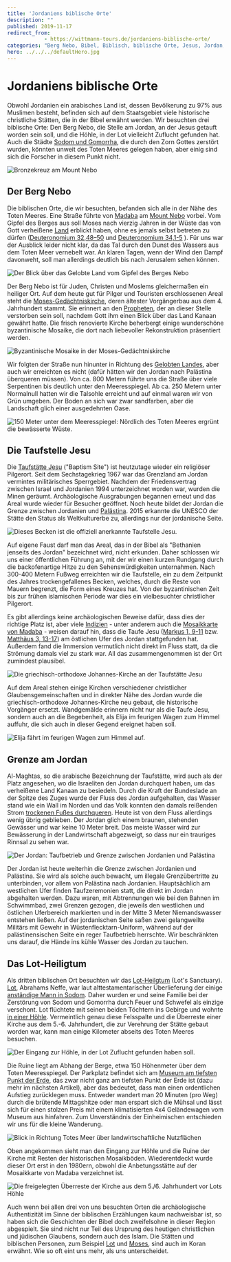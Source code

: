 ```yaml
---
title: 'Jordaniens biblische Orte'
description: ""
published: 2019-11-17
redirect_from: 
            - https://wittmann-tours.de/jordaniens-biblische-orte/
categories: "Berg Nebo, Bibel, Biblisch, biblische Orte, Jesus, Jordan, Jordanien, Jordanien, Lot, Lot-Heiligtum, Moses, Mount Nebo, Taufstelle Jesu"
hero: ../../../defaultHero.jpg
---
```

# Jordaniens biblische Orte

Obwohl Jordanien ein arabisches Land ist, dessen Bevölkerung zu 97% aus Muslimen besteht, befinden sich auf dem Staatsgebiet viele historische christliche Stätten, die in der Bibel erwähnt werden. Wir besuchten drei biblische Orte: Den Berg Nebo, die Stelle am Jordan, an der Jesus getauft worden sein soll, und die Höhle, in der Lot vielleicht Zuflucht gefunden hat. Auch die Städte [Sodom und Gomorrha](https://de.wikipedia.org/wiki/Sodom_und_Gomorra#Arch%C3%A4ologische_Hypothesen), die durch den Zorn Gottes zerstört wurden, könnten unweit des Toten Meeres gelegen haben, aber einig sind sich die Forscher in diesem Punkt nicht.

![Bronzekreuz am Mount Nebo](http://wittmann-tours.de/wp-content/uploads/2019/10/CW-20180926-172220-3017-1024x683.jpg)

<!--more-->

## Der Berg Nebo

Die biblischen Orte, die wir besuchten, befanden sich alle in der Nähe des Toten Meeres. Eine Straße führte von [Madaba](http://wittmann-tours.de/die-filigranen-mosaike-von-madaba/) am [Mount Nebo](https://de.wikipedia.org/wiki/Nebo) vorbei. Vom Gipfel des Berges aus soll Moses nach vierzig Jahren in der Wüste das von Gott verheißene [Land](https://de.wikipedia.org/wiki/Gelobtes_Land) erblickt haben, ohne es jemals selbst betreten zu dürfen ([Deuteronomium 32,48–50](https://www.bibleserver.com/go.php?lang=de&bible=EU&ref=Dtn32%2C48%E2%80%9350) und [Deuteronomium 34,1-5](https://www.bibleserver.com/go.php?lang=de&bible=EU&ref=Dtn34%2C1%E2%80%935) ). Für uns war der Ausblick leider nicht klar, da das Tal durch den Dunst des Wassers aus dem Toten Meer vernebelt war. An klaren Tagen, wenn der Wind den Dampf davonweht, soll man allerdings deutlich bis nach Jerusalem sehen können.

![Der Blick über das Gelobte Land vom Gipfel des Berges Nebo](http://wittmann-tours.de/wp-content/uploads/2019/10/CW-20180926-171542-3013-1024x576.jpg)

Der Berg Nebo ist für Juden, Christen und Moslems gleichermaßen ein heiliger Ort. Auf dem heute gut für Pilger und Touristen erschlossenen Areal steht die [Moses-Gedächtniskirche](https://de.wikipedia.org/wiki/Mose-Memorialkirche_auf_dem_Berg_Nebo), deren ältester Vorgängerbau aus dem 4. Jahrhundert stammt. Sie erinnert an den [Propheten](https://de.wikipedia.org/wiki/Mose), der an dieser Stelle verstorben sein soll, nachdem Gott ihm einen Blick über das Land Kanaan gewährt hatte. Die frisch renovierte Kirche beherbergt einige wunderschöne byzantinische Mosaike, die dort nach liebevoller Rekonstruktion präsentiert werden.

![Byzantinische Mosaike in der Moses-Gedächtniskirche](http://wittmann-tours.de/wp-content/uploads/2019/10/CW-20180926-170746-3007-1024x683.jpg)

Wir folgten der Straße nun hinunter in Richtung des [Gelobten Landes](https://de.wikipedia.org/wiki/Kanaan), aber auch wir erreichten es nicht (dafür hätten wir den Jordan nach Palästina überqueren müssen). Von ca. 800 Metern führte uns die Straße über viele Serpentinen bis deutlich unter den Meeresspiegel. Ab ca. 250 Metern unter Normalnull hatten wir die Talsohle erreicht und auf einmal waren wir von Grün umgeben. Der Boden an sich war zwar sandfarben, aber die Landschaft glich einer ausgedehnten Oase.

![150 Meter unter dem Meeresspiegel: Nördlich des Toten Meeres ergrünt die bewässerte Wüste.](http://wittmann-tours.de/wp-content/uploads/2019/10/CW-20180926-084002-0279-1024x576.jpg)

## Die Taufstelle Jesu

Die [Taufstätte Jesu](https://de.wikipedia.org/wiki/Al-Maghtas) ("Baptism Site") ist heutzutage wieder ein religiöser Pilgerort. Seit dem Sechstagekrieg 1967 war das Grenzland am Jordan vermintes militärisches Sperrgebiet. Nachdem der Friedensvertrag zwischen Israel und Jordanien 1994 unterzeichnet worden war, wurden die Minen geräumt. Archäologische Ausgrabungen begannen erneut und das Areal wurde wieder für Besucher geöffnet. Noch heute bildet der Jordan die Grenze zwischen Jordanien und [Palästina](https://de.wikipedia.org/wiki/Staat_Pal%C3%A4stina). 2015 erkannte die UNESCO der Stätte den Status als Weltkulturerbe zu, allerdings nur der jordanische Seite.

![Dieses Becken ist die offiziell anerkannte Taufstelle Jesu.](http://wittmann-tours.de/wp-content/uploads/2019/10/CW-20180926-095757-0283-1024x683.jpg)

Auf eigene Faust darf man das Areal, das in der Bibel als "Bethanien jenseits des Jordan" bezeichnet wird, nicht erkunden. Daher schlossen wir uns einer öffentlichen Führung an, mit der wir einen kurzen Rundgang durch die backofenartige Hitze zu den Sehenswürdigkeiten unternahmen. Nach 300-400 Metern Fußweg erreichten wir die Taufstelle, ein zu dem Zeitpunkt des Jahres trockengefallenes Becken, welches, durch die Reste von Mauern begrenzt, die Form eines Kreuzes hat. Von der byzantinischen Zeit bis zur frühen islamischen Periode war dies ein vielbesuchter christlicher Pilgerort.

Es gibt allerdings keine archäologischen Beweise dafür, dass dies der richtige Platz ist, aber viele [Indizien](https://de.wikipedia.org/wiki/Johannes_der_T%C3%A4ufer#Zeit_und_Ort_des_Auftretens) - unter anderem auch die [Mosaikkarte von Madaba](https://de.wikipedia.org/wiki/Mosaikkarte_von_Madaba) - weisen darauf hin, dass die Taufe Jesu ([Markus 1, 9-11](https://www.bibleserver.com/go.php?lang=de&bible=EU&ref=Mk1%2C9%E2%80%9311) bzw. [Matthäus 3, 13-17](https://www.bibleserver.com/go.php?lang=de&bible=EU&ref=Mt3%2C13%E2%80%9317)) am östlichen Ufer des Jordan stattgefunden hat. Außerdem fand die Immersion vermutlich nicht direkt im Fluss statt, da die Strömung damals viel zu stark war. All das zusammengenommen ist der Ort zumindest plausibel.

![Die griechisch-orthodoxe Johannes-Kirche an der Taufstätte Jesu](http://wittmann-tours.de/wp-content/uploads/2019/10/CW-20180926-100649-0289-1024x683.jpg)

Auf dem Areal stehen einige Kirchen verschiedener christlicher Glaubensgemeinschaften und in direkter Nähe des Jordan wurde die griechisch-orthodoxe Johannes-Kirche neu gebaut, die historische Vorgänger ersetzt. Wandgemälde erinnern nicht nur als die Taufe Jesu, sondern auch an die Begebenheit, als Elija im feurigen Wagen zum Himmel auffuhr, die sich auch in dieser Gegend ereignet haben soll.

![Elija fährt im feurigen Wagen zum Himmel auf.](http://wittmann-tours.de/wp-content/uploads/2019/10/CW-20180926-101015-0295-1024x683.jpg)

## Grenze am Jordan

Al-Maghtas, so die arabische Bezeichnung der Taufstätte, wird auch als der Platz angesehen, wo die Israeliten den Jordan durchquert haben, um das verheißene Land Kanaan zu besiedeln. Durch die Kraft der Bundeslade an der Spitze des Zuges wurde der Fluss des Jordan aufgehalten, das Wasser stand wie ein Wall im Norden und das Volk konnten den damals reißenden Strom [trockenen Fußes durchqueren](https://www.bibleserver.com/go.php?lang=de&bible=EU&ref=Jos3%2C14.17). Heute ist von dem Fluss allerdings wenig übrig geblieben. Der Jordan glich einem braunen, stehenden Gewässer und war keine 10 Meter breit. Das meiste Wasser wird zur Bewässerung in der Landwirtschaft abgezweigt, so dass nur ein trauriges Rinnsal zu sehen war.

![Der Jordan: Taufbetrieb und Grenze zwischen Jordanien und Palästina](http://wittmann-tours.de/wp-content/uploads/2019/10/CW-20180926-101212-0296-1024x683.jpg)

Der Jordan ist heute weiterhin die Grenze zwischen Jordanien und Palästina. Sie wird als solche auch bewacht, um illegale Grenzübertritte zu unterbinden, vor allem von Palästina nach Jordanien. Hauptsächlich am westlichen Ufer finden Taufzeremonien statt, die direkt im Jordan abgehalten werden. Dazu waren, mit Abtrennungen wie bei den Bahnen im Schwimmbad, zwei Grenzen gezogen, die jeweils den westlichen und östlichen Uferbereich markierten und in der Mitte 3 Meter Niemandswasser entstehen ließen. Auf der jordanischen Seite saßen zwei gelangweilte Militärs mit Gewehr in Wüstenflecktarn-Uniform, während auf der palästinensischen Seite ein reger Taufbetrieb herrschte. Wir beschränkten uns darauf, die Hände ins kühle Wasser des Jordan zu tauchen.

## Das Lot-Heiligtum

Als dritten biblischen Ort besuchten wir das [Lot-Heilgtum](https://de.wikipedia.org/wiki/Lot-Heiligtum) (Lot's Sanctuary). [Lot](<https://de.wikipedia.org/wiki/Lot_(Bibel_und_Koran)>), Abrahams Neffe, war laut alttestamentarischer Überlieferung der einige [anständige Mann in Sodom](https://www.bibleserver.com/go.php?lang=de&bible=EU&ref=Gen19%2C1%E2%80%9329). Daher wurden er und seine Familie bei der Zerstörung von Sodom und Gomorrha durch Feuer und Schwefel als einzige verschont. Lot flüchtete mit seinen beiden Töchtern ins Gebirge und wohnte [in einer Höhle](https://www.bibleserver.com/go.php?lang=de&bible=EU&ref=Gen19%2C30%E2%80%9338). Vermeintlich genau diese Felsspalte und die Überreste einer Kirche aus dem 5.-6. Jahrhundert, die zur Verehrung der Stätte gebaut worden war, kann man einige Kilometer abseits des Toten Meeres besuchen.

![Der Eingang zur Höhle, in der Lot Zuflucht gefunden haben soll.](http://wittmann-tours.de/wp-content/uploads/2019/10/CW-20180928-151650-0472-1024x683.jpg)

Die Ruine liegt am Abhang der Berge, etwa 150 Höhenmeter über dem Toten Meeresspiegel. Der Parkplatz befindet sich am [Museum am tiefsten Punkt der Erde](https://de.wikipedia.org/wiki/Museum_am_tiefsten_Punkt_der_Erde), das zwar nicht ganz am tiefsten Punkt der Erde ist (dazu mehr im nächsten Artikel), aber das bedeutet, dass man einen ordentlichen Aufstieg zurücklegen muss. Entweder wandert man 20 Minuten (pro Weg) durch die brütende Mittagshitze oder man erspart sich die Mühsal und lässt sich für einen stolzen Preis mit einem klimatisierten 4x4 Geländewagen vom Museum aus hinfahren. Zum Unverständnis der Einheimischen entschieden wir uns für die kleine Wanderung.

![Blick in Richtung Totes Meer über landwirtschaftliche Nutzflächen](http://wittmann-tours.de/wp-content/uploads/2019/10/CW-20180928-151940-3278-1024x576.jpg)

Oben angekommen sieht man den Eingang zur Höhle und die Ruine der Kirche mit Resten der historischen Mosaikböden. Wiederentdeckt wurde dieser Ort erst in den 1980ern, obwohl die Anbetungsstätte auf der Mosaikkarte von Madaba verzeichnet ist.

![Die freigelegten Überreste der Kirche aus dem 5./6. Jahrhundert vor Lots Höhle](http://wittmann-tours.de/wp-content/uploads/2019/10/CW-20180928-151545-3276-1024x683.jpg)

Auch wenn bei allen drei von uns besuchten Orten die archäologische Authentizität im Sinne der biblischen Erzählungen kaum nachweisbar ist, so haben sich die Geschichten der Bibel doch zweifelsohne in dieser Region abgespielt. Sie sind nicht nur Teil des Ursprung des heutigen christlichen und jüdischen Glaubens, sondern auch des Islam. Die Stätten und biblischen Personen, zum Beispiel [Lot](<https://de.wikipedia.org/wiki/Lot_(Bibel_und_Koran)#Lot_im_Islam>) und [Moses](https://de.wikipedia.org/wiki/Moses_im_Islam), sind auch im Koran erwähnt. Wie so oft eint uns mehr, als uns unterscheidet.
